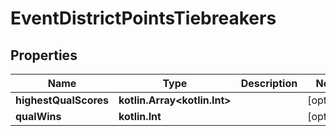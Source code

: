 
# EventDistrictPointsTiebreakers

## Properties

| Name                  | Type                               | Description | Notes      |
| --------------------- | ---------------------------------- | ----------- | ---------- |
| **highestQualScores** | **kotlin.Array&lt;kotlin.Int&gt;** |             | [optional] |
| **qualWins**          | **kotlin.Int**                     |             | [optional] |
